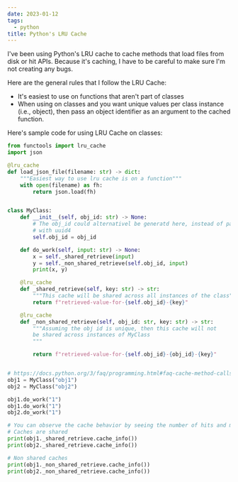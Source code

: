 ```yaml
---
date: 2023-01-12
tags:
  - python
title: Python's LRU Cache
---
```


I've been using Python's LRU cache to cache methods that load files from disk or hit APIs. Because it's caching, I have to be careful to make sure I'm not creating any bugs.

Here are the general rules that I follow the LRU Cache:

- It's easiest to use on functions that aren't part of classes
- When using on classes and you want unique values per class instance (i.e., object), then pass an object identifier as an argument to the cached function.

Here's sample code for using LRU Cache on classes:

```python
from functools import lru_cache
import json

@lru_cache
def load_json_file(filename: str) -> dict:
    """Easiest way to use lru cache is on a function"""
    with open(filename) as fh:
        return json.load(fh)


class MyClass:
    def __init__(self, obj_id: str) -> None:
        # The obj_id could alternativel be generatd here, instead of passed,
        # with uuid4
        self.obj_id = obj_id

    def do_work(self, input: str) -> None:
        x = self._shared_retrieve(input)
        y = self._non_shared_retrieve(self.obj_id, input)
        print(x, y)

    @lru_cache
    def _shared_retrieve(self, key: str) -> str:
        """This cache will be shared across all instances of the class"""
        return f"retrieved-value-for-{self.obj_id}-{key}"

    @lru_cache
    def _non_shared_retrieve(self, obj_id: str, key: str) -> str:
        """Assuming the obj id is unique, then this cache will not
        be shared across instances of MyClass
        """

        return f"retrieved-value-for-{self.obj_id}-{obj_id}-{key}"


# https://docs.python.org/3/faq/programming.html#faq-cache-method-calls
obj1 = MyClass("obj1")
obj2 = MyClass("obj2")

obj1.do_work("1")
obj1.do_work("1")
obj2.do_work("1")

# You can observe the cache behavior by seeing the number of hits and misses
# Caches are shared
print(obj1._shared_retrieve.cache_info())
print(obj2._shared_retrieve.cache_info())

# Non shared caches
print(obj1._non_shared_retrieve.cache_info())
print(obj2._non_shared_retrieve.cache_info())
```
